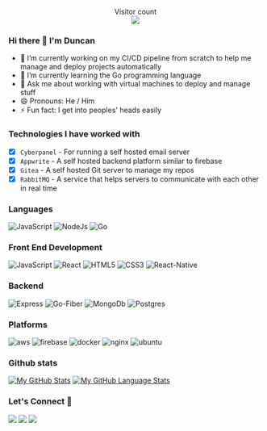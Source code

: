 <p align="center"> 
  Visitor count<br>
  <img src="https://profile-counter.glitch.me/flawlesscode254/count.svg" />
</p>

### Hi there 👋 I'm Duncan

- 🔭 I’m currently working on my CI/CD pipeline from scratch to help me manage and deploy projects automatically
- 🌱 I’m currently learning the Go programming language
- 💬 Ask me about working with virtual machines to deploy and manage stuff
- 😄 Pronouns: He / Him
- ⚡ Fun fact: I get into peoples' heads easily

### Technologies I have worked with
- [x] `Cyberpanel` - For running a self hosted email server
- [x] `Appwrite` - A self hosted backend platform similar to firebase
- [x] `Gitea` - A self hosted Git server to manage my repos
- [x] `RabbitMQ` - A service that helps servers to communicate with each other in real time

### Languages
![JavaScript](https://icongr.am/devicon/javascript-original.svg?size=50&color=currentColor)
![NodeJs](https://icongr.am/devicon/nodejs-original.svg?size=50&color=currentColor)
![Go](https://icongr.am/devicon/go-original.svg?size=50&color=currentColor)
### Front End Development
![JavaScript](https://icongr.am/devicon/javascript-original.svg?size=50&color=currentColor)
![React](https://icongr.am/devicon/react-original.svg?size=50&color=currentColor)
![HTML5](https://icongr.am/devicon/html5-original.svg?size=50&color=currentColor)
![CSS3](https://icongr.am/devicon/css3-original.svg?size=50&color=currentColor)
![React-Native](https://icongr.am/devicon/react-original-wordmark.svg?size=50&color=currentColor)
### Backend
![Express](https://icongr.am/devicon/express-original-wordmark.svg?size=50&color=57e389)
![Go-Fiber](https://icongr.am/devicon/go-original.svg?size=50&color=currentColor)
![MongoDb](https://icongr.am/devicon/mongodb-original.svg?size=50&color=currentColor)
![Postgres](https://icongr.am/devicon/postgresql-original.svg?size=50&color=currentColor)
### Platforms
![aws](https://icongr.am/devicon/amazonwebservices-original.svg?size=50&color=currentColor)
![firebase](https://cdn.iconscout.com/icon/free/png-64/firebase-3521427-2944871.png)
![docker](https://icongr.am/devicon/docker-original.svg?size=50&color=currentColor)
![nginx](https://icongr.am/devicon/nginx-original.svg?size=50&color=currentColor)
![ubuntu](https://icongr.am/devicon/ubuntu-plain-wordmark.svg?size=50&color=e01b24)
### Github stats
[![My GitHub Stats](https://github-readme-stats.vercel.app/api/?username=flawlesscode254&count_private=true&theme=tokyonight&showicons=true)]()
[![My GitHub Language Stats](https://github-readme-stats.vercel.app/api/top-langs/?username=flawlesscode254&langs_count=5&theme=tokyonight)]()<h3 align="left">Let's Connect :handshake:</h3>
<div align="left">
<a target="_blank"
href="https://www.linkedin.com/in/duncan-kipkemoi-9a2686168/"><img
src="https://img.shields.io/badge/-LinkedIn-0077b5?style=for-the-badge&logo=LinkedIn&logoColor=white"></img></a> <a target="_blank"
href="mailto:denzme414@gmail.com"><img
src="https://img.shields.io/badge/-Gmail-D14836?style=for-the-badge&logo=Gmail&logoColor=white"></img></a> <a target="_blank"
href="https://twitter.com/AmJustCool"><img
src="https://img.shields.io/badge/-Twitter-1DA1F2?style=for-the-badge&logo=Twitter&logoColor=white"></img></a>
<div/>
